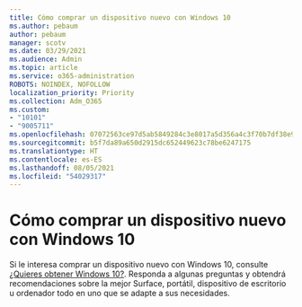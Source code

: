 ```yaml
---
title: Cómo comprar un dispositivo nuevo con Windows 10
ms.author: pebaum
author: pebaum
manager: scotv
ms.date: 03/29/2021
ms.audience: Admin
ms.topic: article
ms.service: o365-administration
ROBOTS: NOINDEX, NOFOLLOW
localization_priority: Priority
ms.collection: Adm_O365
ms.custom:
- "10101"
- "9005711"
ms.openlocfilehash: 07072563ce97d5ab5849284c3e8017a5d356a4c3f70b7df38e94d2e9a33e056e
ms.sourcegitcommit: b5f7da89a650d2915dc652449623c78be6247175
ms.translationtype: HT
ms.contentlocale: es-ES
ms.lasthandoff: 08/05/2021
ms.locfileid: "54029317"
---
```

# <a name="how-to-buy-a-new-windows-10-device"></a>Cómo comprar un dispositivo nuevo con Windows 10

Si le interesa comprar un dispositivo nuevo con Windows 10, consulte [¿Quieres obtener Windows 10?](https://www.microsoft.com/windows/get-windows-10). Responda a algunas preguntas y obtendrá recomendaciones sobre la mejor Surface, portátil, dispositivo de escritorio u ordenador todo en uno que se adapte a sus necesidades.